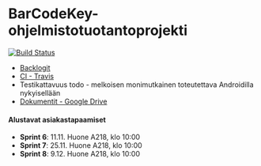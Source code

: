 # BarCodeKey-ohjelmistotuotantoprojekti
[![Build Status](https://travis-ci.org/BarCodeKey/BarCodeKey.svg?branch=master)](https://travis-ci.org/BarCodeKey/BarCodeKey)
- [Backlogit](https://docs.google.com/spreadsheet/ccc?key=0AqogwfYeUFLTdENOaFd0QkdEbEN1WHdiUnVRUVg5Nmc&usp=drive_web)
- [CI - Travis](https://travis-ci.org/BarCodeKey/BarCodeKey)
- Testikattavuus todo - melkoisen monimutkainen toteutettava Androidilla nykyisellään
- [Dokumentit - Google Drive](https://drive.google.com/#folders/0B0pNPIMXhU0qVG55MDkwSF9XNWs)

#### Alustavat asiakastapaamiset
- **Sprint 6**: 11.11. Huone A218, klo 10:00
- **Sprint 7**: 25.11. Huone A218, klo 10:00
- **Sprint 8**: 9.12. Huone A218, klo 10:00
